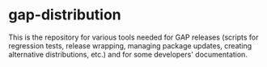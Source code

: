 # gap-distribution

This is the repository for various tools needed for GAP releases
(scripts for regression tests, release wrapping, managing package
updates, creating alternative distributions, etc.) and for some
developers' documentation. 
 
